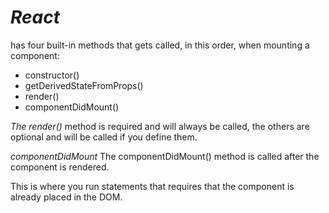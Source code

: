 # *React* 
has four built-in methods that gets called, in this order, when mounting a component:

* constructor()
* getDerivedStateFromProps()
* render()
* componentDidMount()

*The render()* method is required and will always be called, the others are optional and will be called if you define them.


*componentDidMount*
The componentDidMount() method is called after the component is rendered.

This is where you run statements that requires that the component is already placed in the DOM.